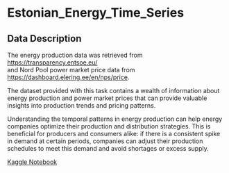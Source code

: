 # Estonian_Energy_Time_Series

## Data Description

The energy production data was retrieved from https://transparency.entsoe.eu/ <br> 
and Nord Pool power market price data from https://dashboard.elering.ee/en/nps/price.

The dataset provided with this task contains a wealth of information about energy production and power market prices that can provide valuable insights into production trends and pricing patterns. 

Understanding the temporal patterns in energy production can help energy companies optimize their production and distribution strategies. This is beneficial for producers and consumers alike: if there is a consistent spike in demand at certain periods, companies can adjust their production schedules to meet this demand and avoid shortages or excess supply.

[Kaggle Notebook](https://www.kaggle.com/code/jackkboylan/stacc-task-notebook)
